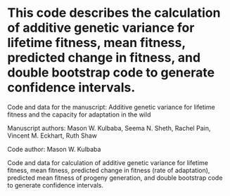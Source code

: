 This code describes the calculation of additive genetic variance for lifetime fitness, mean fitness, predicted change in fitness, and double bootstrap code to generate confidence intervals. 
=======

Code and data for the manuscript: Additive genetic variance for lifetime fitness and the capacity for adaptation in the wild

Manuscript authors: Mason W. Kulbaba, Seema N. Sheth, Rachel Pain, Vincent M. Eckhart, Ruth Shaw

Code author: Mason W. Kulbaba


Code and data for calculation of additive genetic variance for lifetime fitness, mean fitness, predicted change in fitness (rate of adaptation), predicted mean fitness of progeny generation, and double bootstrap code to generate confidence intervals. 
